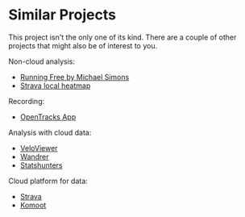 # Similar Projects

This project isn't the only one of its kind. There are a couple of other projects that might also be of interest to you.

Non-cloud analysis:

- [Running Free by Michael Simons](https://biking.michael-simons.eu/)
- [Strava local heatmap](https://github.com/remisalmon/Strava-local-heatmap)

Recording:

- [OpenTracks App](https://opentracksapp.com/)

Analysis with cloud data:

- [VeloViewer](https://veloviewer.com/)
- [Wandrer](https://wandrer.earth/)
- [Statshunters](https://www.statshunters.com/)

Cloud platform for data:

- [Strava](https://www.strava.com/)
- [Komoot](https://www.komoot.com/)
